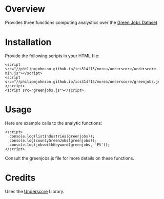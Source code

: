 # Overview

Provides three functions computing analystics over the [Green Jobs Dataset](https://data.hawaii.gov/Employment/Hawaii-Directory-Of-Green-Employers/mq86-5ta6).

# Installation

Provide the following scripts in your HTML file:
```
<script src="//philipmjohnson.github.io/ics314f15/morea/underscore/underscore-min.js"></script>
<script src="//philipmjohnson.github.io/ics314f15/morea/underscore/greenjobs.js"></script>
<script src="greenjobs.js"></script>
```

# Usage

Here are example calls to the analytic functions:
```
<script>
  console.log(listIndustries(greenjobs));
  console.log(countyGreenJobs(greenjobs));
  console.log(jobswithKeyword(greenjobs, 'PV'));
</script>
```

Consult the greenjobs.js file for more details on these functions.

# Credits

Uses the [Underscore](http://underscorejs.org) Library.